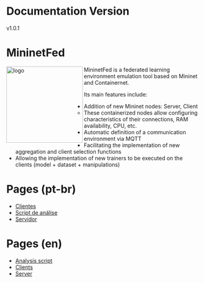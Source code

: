 # Documentation Version

v1.0.1

# MininetFed

<img align="left" src="https://github.com/lprm-ufes/MininetFed/blob/main/FED.svg" alt="logo" width="200"/>
MininetFed is a federated learning environment emulation tool based on Mininet and Containernet.

Its main features include:

- Addition of new Mininet nodes: Server, Client
  - These containerized nodes allow configuring characteristics of their connections, RAM availability, CPU, etc.
- Automatic definition of a communication environment via MQTT
- Facilitating the implementation of new aggregation and client selection functions
- Allowing the implementation of new trainers to be executed on the clients (model + dataset + manipulations)

# Pages (pt-br)

- [Clientes](pt-br/Clientes.md)
- [Script de análise](pt-br/Script-de-análise.md)
- [Servidor](pt-br/Servidor.md)

# Pages (en)

- [Analysis script](en/Analysis-script.md)
- [Clients](en/Clients.md)
- [Server](en/Server.md)

